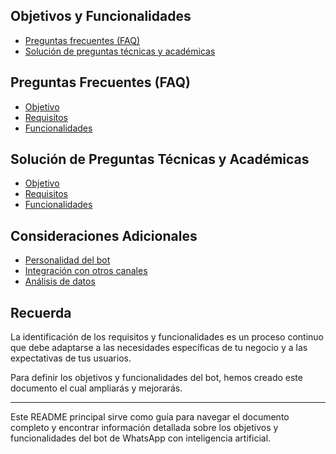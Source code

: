 ## Objetivos y Funcionalidades

- [Preguntas frecuentes (FAQ)](requisitosFuncionalidesBot.md#parte-1-preguntas-frecuentes-faq)
- [Solución de preguntas técnicas y académicas](requisitosFuncionalidesBot.md#parte-2-solución-de-preguntas-técnicas-y-académicas)

## Preguntas Frecuentes (FAQ)

- [Objetivo](requisitosFuncionalidesBot.md#objetivo)
- [Requisitos](requisitosFuncionalidesBot.md#requisitos)
- [Funcionalidades](requisitosFuncionalidesBot.md#funcionalidades)

## Solución de Preguntas Técnicas y Académicas

- [Objetivo](requisitosFuncionalidesBot.md#objetivo-1)
- [Requisitos](requisitosFuncionalidesBot.md#requisitos-1)
- [Funcionalidades](requisitosFuncionalidesBot.md#funcionalidades-1)

## Consideraciones Adicionales

- [Personalidad del bot](requisitosFuncionalidesBot.md#personalidad-del-bot)
- [Integración con otros canales](requisitosFuncionalidesBot.md#integración-con-otros-canales)
- [Análisis de datos](requisitosFuncionalidesBot.md#análisis-de-datos)

## Recuerda

La identificación de los requisitos y funcionalidades es un proceso continuo que debe adaptarse a las necesidades específicas de tu negocio y a las expectativas de tus usuarios.

Para definir los objetivos y funcionalidades del bot, hemos creado este documento el cual ampliarás y mejorarás.

---

Este README principal sirve como guía para navegar el documento completo y encontrar información detallada sobre los objetivos y funcionalidades del bot de WhatsApp con inteligencia artificial.
